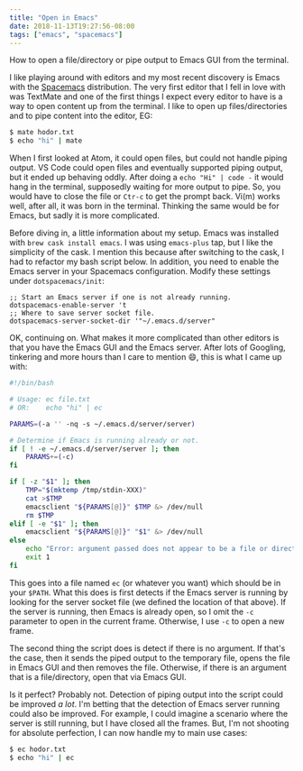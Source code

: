 ```yaml
---
title: "Open in Emacs"
date: 2018-11-13T19:27:56-08:00
tags: ["emacs", "spacemacs"]
---
```


How to open a file/directory or pipe output to Emacs GUI from the terminal.

<!--more-->

I like playing around with editors and my most recent discovery is Emacs with the [Spacemacs](http://spacemacs.org) distribution.  The very first editor that I fell in love with was TextMate and one of the first things I expect every editor to have is a way to open content up from the terminal.  I like to open up files/directories and to pipe content into the editor, EG:

```bash
$ mate hodor.txt
$ echo "hi" | mate
```

When I first looked at Atom, it could open files, but could not handle piping output.  VS Code could open files and eventually supported piping output, but it ended up behaving oddly.  After doing a `echo "Hi" | code -` it would hang in the terminal, supposedly waiting for more output to pipe.  So, you would have to close the file or `Ctr-c` to get the prompt back.  Vi(m) works well, after all, it was born in the terminal.  Thinking the same would be for Emacs, but sadly it is more complicated.

Before diving in, a little information about my setup.  Emacs was installed with `brew cask install emacs`.  I was using `emacs-plus` tap, but I like the simplicity of the cask.  I mention this because after switching to the cask, I had to refactor my bash script below.  In addition, you need to enable the Emacs server in your Spacemacs configuration.  Modify these settings under `dotspacemacs/init`:

```emacs-lisp
;; Start an Emacs server if one is not already running.
dotspacemacs-enable-server 't
;; Where to save server socket file.
dotspacemacs-server-socket-dir '"~/.emacs.d/server"
```

OK, continuing on.  What makes it more complicated than other editors is that you have the Emacs GUI and the Emacs server.  After lots of Googling, tinkering and more hours than I care to mention :smile:, this is what I came up with:

```bash
#!/bin/bash

# Usage: ec file.txt
# OR:    echo "hi" | ec

PARAMS=(-a '' -nq -s ~/.emacs.d/server/server)

# Determine if Emacs is running already or not.
if [ ! -e ~/.emacs.d/server/server ]; then
    PARAMS+=(-c)
fi

if [ -z "$1" ]; then
    TMP="$(mktemp /tmp/stdin-XXX)"
    cat >$TMP
    emacsclient "${PARAMS[@]}" $TMP &> /dev/null
    rm $TMP
elif [ -e "$1" ]; then
    emacsclient "${PARAMS[@]}" "$1" &> /dev/null
else
    echo "Error: argument passed does not appear to be a file or directory."
    exit 1
fi
```

This goes into a file named `ec` (or whatever you want) which should be in your `$PATH`.  What this does is first detects if the Emacs server is running by looking for the server socket file (we defined the location of that above). If the server is running, then Emacs is already open, so I omit the `-c` parameter to open in the current frame. Otherwise, I use `-c` to open a new frame.

The second thing the script does is detect if there is no argument.  If that's the case, then it sends the piped output to the temporary file, opens the file in Emacs GUI and then removes the file.  Otherwise, if there is an argument that is a file/directory, open that via Emacs GUI.

Is it perfect? Probably not.  Detection of piping output into the script could be improved _a lot_.  I'm betting that the detection of Emacs server running could also be improved. For example, I could imagine a scenario where the server is still running, but I have closed all the frames. But, I'm not shooting for absolute perfection, I can now handle my to main use cases:

```bash
$ ec hodor.txt
$ echo "hi" | ec
```
